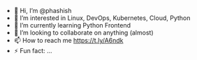 - 👋 Hi, I’m @phashish
- 👀 I’m interested in Linux, DevOps, Kubernetes, Cloud, Python
- 🌱 I’m currently learning Python Frontend
- 💞️ I’m looking to collaborate on anything (almost)
- 📫 How to reach me https://t.ly/A6ndk
- ⚡ Fun fact: ...

<!---
phashish/phashish is a ✨ special ✨ repository because its `README.md` (this file) appears on your GitHub profile.
You can click the Preview link to take a look at your changes.
--->
